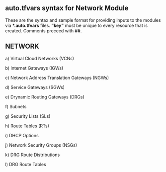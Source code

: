 ## auto.tfvars syntax for Network Module
These are the syntax and sample format for providing inputs to the modules via <b>*.auto.tfvars</b> files.
<b>"key"</b> must be unique to every resource that is created.
Comments preceed with <b>##</b>.

## NETWORK
a) Virtual Cloud Networks (VCNs)

b) Internet Gateways (IGWs)

c) Network Address Translation Gateways (NGWs)

d) Service Gateways (SGWs)

e) Drynamic Routing Gateways (DRGs)

f) Subnets

g) Security Lists (SLs)

h) Route Tables (RTs)

i) DHCP Options

j) Network Security Groups (NSGs)

k) DRG Route Distributions

l) DRG Route Tables

